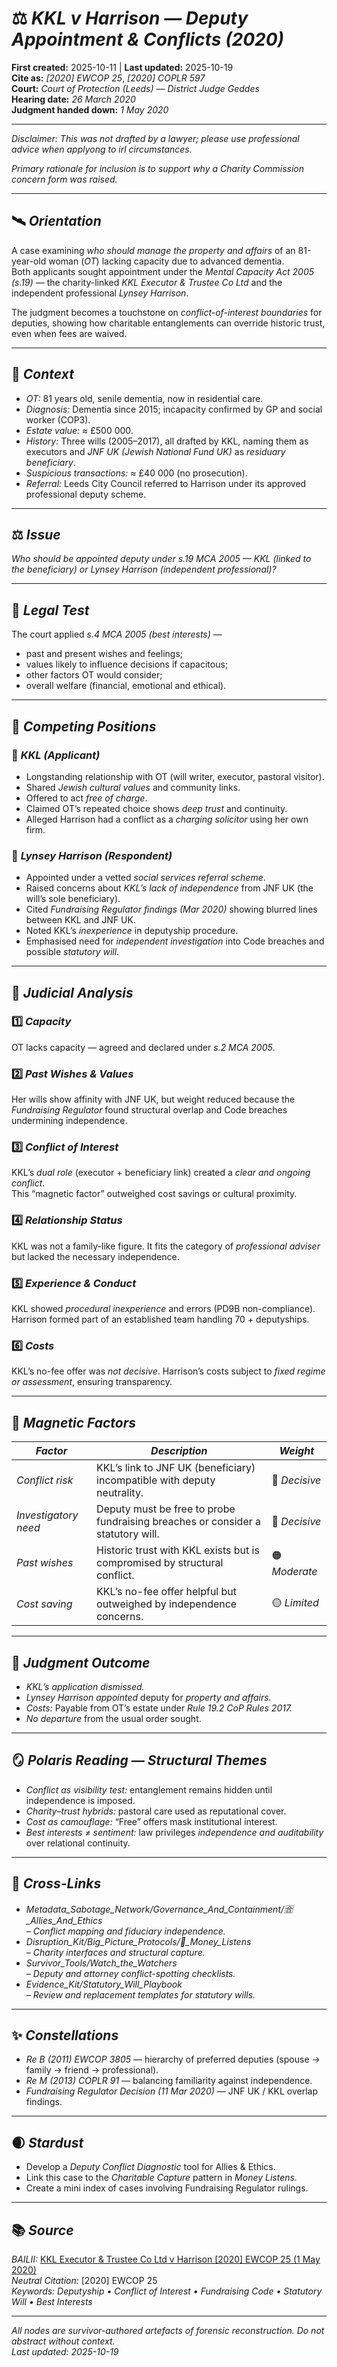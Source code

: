 # ⚖️ *KKL v Harrison — Deputy Appointment & Conflicts (2020)*  
**First created:** 2025-10-11 | **Last updated:** 2025-10-19  
**Cite as:** *[2020] EWCOP 25*, *[2020] COPLR 597*  
**Court:** *Court of Protection (Leeds) — District Judge Geddes*  
**Hearing date:** *26 March 2020*  
**Judgment handed down:** *1 May 2020*  

---

*Disclaimer: This was not drafted by a lawyer; please use professional advice when applyong to irl circumstances.*

*Primary rationale for inclusion is to support why a Charity Commission concern form was raised.*

---

## 🛰️ *Orientation*  
A case examining *who should manage the property and affairs* of an 81-year-old woman (*OT*) lacking capacity due to advanced dementia.  
Both applicants sought appointment under the *Mental Capacity Act 2005 (s.19)* — the charity-linked *KKL Executor & Trustee Co Ltd* and the independent professional *Lynsey Harrison*.  

The judgment becomes a touchstone on *conflict-of-interest boundaries* for deputies, showing how charitable entanglements can override historic trust, even when fees are waived.

---

## 🧭 *Context*  
- *OT:* 81 years old, senile dementia, now in residential care.  
- *Diagnosis:* Dementia since 2015; incapacity confirmed by GP and social worker (COP3).  
- *Estate value:* ≈ £500 000.  
- *History:* Three wills (2005–2017), all drafted by KKL, naming them as executors and *JNF UK (Jewish National Fund UK)* as *residuary beneficiary*.  
- *Suspicious transactions:* ≈ £40 000 (no prosecution).  
- *Referral:* Leeds City Council referred to Harrison under its approved professional deputy scheme.

---

## ⚖️ *Issue*  
*Who should be appointed deputy under s.19 MCA 2005 — KKL (linked to the beneficiary) or Lynsey Harrison (independent professional)?*

---

## 🧩 *Legal Test*  
The court applied *s.4 MCA 2005 (best interests)* —  
- past and present wishes and feelings;  
- values likely to influence decisions if capacitous;  
- other factors OT would consider;  
- overall welfare (financial, emotional and ethical).

---

## 🧱 *Competing Positions*  

### 🩵 *KKL (Applicant)*  
- Longstanding relationship with OT (will writer, executor, pastoral visitor).  
- Shared *Jewish cultural values* and community links.  
- Offered to act *free of charge*.  
- Claimed OT’s repeated choice shows *deep trust* and continuity.  
- Alleged Harrison had a conflict as a *charging solicitor* using her own firm.  

### 💠 *Lynsey Harrison (Respondent)*  
- Appointed under a vetted *social services referral scheme*.  
- Raised concerns about *KKL’s lack of independence* from JNF UK (the will’s sole beneficiary).  
- Cited *Fundraising Regulator findings (Mar 2020)* showing blurred lines between KKL and JNF UK.  
- Noted KKL’s *inexperience* in deputyship procedure.  
- Emphasised need for *independent investigation* into Code breaches and possible *statutory will*.

---

## 🧮 *Judicial Analysis*  

### 1️⃣ *Capacity*  
OT lacks capacity — agreed and declared under *s.2 MCA 2005*.  

### 2️⃣ *Past Wishes & Values*  
Her wills show affinity with JNF UK, but weight reduced because the *Fundraising Regulator* found structural overlap and Code breaches undermining independence.  

### 3️⃣ *Conflict of Interest*  
KKL’s *dual role* (executor + beneficiary link) created a *clear and ongoing conflict*.  
This “magnetic factor” outweighed cost savings or cultural proximity.  

### 4️⃣ *Relationship Status*  
KKL was not a family-like figure. It fits the category of *professional adviser* but lacked the necessary independence.  

### 5️⃣ *Experience & Conduct*  
KKL showed *procedural inexperience* and errors (PD9B non-compliance).  
Harrison formed part of an established team handling 70 + deputyships.  

### 6️⃣ *Costs*  
KKL’s no-fee offer was *not decisive*. Harrison’s costs subject to *fixed regime or assessment*, ensuring transparency.

---

## 🧲 *Magnetic Factors*  
| *Factor* | *Description* | *Weight* |
|-----------|----------------|-----------|
| *Conflict risk* | KKL’s link to JNF UK (beneficiary) incompatible with deputy neutrality. | 🔴 *Decisive* |
| *Investigatory need* | Deputy must be free to probe fundraising breaches or consider a statutory will. | 🔴 *Decisive* |
| *Past wishes* | Historic trust with KKL exists but is compromised by structural conflict. | 🟠 *Moderate* |
| *Cost saving* | KKL’s no-fee offer helpful but outweighed by independence concerns. | 🟡 *Limited* |

---

## 🧾 *Judgment Outcome*  
- *KKL’s application dismissed.*  
- *Lynsey Harrison appointed* deputy for *property and affairs.*  
- *Costs:* Payable from OT’s estate under *Rule 19.2 CoP Rules 2017.*  
- *No departure* from the usual order sought.

---

## 🪞 *Polaris Reading — Structural Themes*  
- *Conflict as visibility test:* entanglement remains hidden until independence is imposed.  
- *Charity–trust hybrids:* pastoral care used as reputational cover.  
- *Cost as camouflage:* “Free” offers mask institutional interest.  
- *Best interests ≠ sentiment:* law privileges *independence and auditability* over relational continuity.

---

## 🔗 *Cross-Links*  
- *Metadata_Sabotage_Network/Governance_And_Containment/🈴_Allies_And_Ethics*  
  – *Conflict mapping and fiduciary independence.*  
- *Disruption_Kit/Big_Picture_Protocols/💸_Money_Listens*  
  – *Charity interfaces and structural capture.*  
- *Survivor_Tools/Watch_the_Watchers*  
  – *Deputy and attorney conflict-spotting checklists.*  
- *Evidence_Kit/Statutory_Will_Playbook*  
  – *Review and replacement templates for statutory wills.*

---

## ✨ *Constellations*  
- *Re B (2011) EWCOP 3805* — hierarchy of preferred deputies (spouse → family → friend → professional).  
- *Re M (2013) COPLR 91* — balancing familiarity against independence.  
- *Fundraising Regulator Decision (11 Mar 2020)* — JNF UK / KKL overlap findings.

---

## 🌒 *Stardust*  
- Develop a *Deputy Conflict Diagnostic* tool for Allies & Ethics.  
- Link this case to the *Charitable Capture* pattern in *Money Listens.*  
- Create a mini index of cases involving Fundraising Regulator rulings.

---

## 📚 *Source*  
*BAILII:* [KKL Executor & Trustee Co Ltd v Harrison [2020] EWCOP 25 (1 May 2020)](https://www.bailii.org/ew/cases/EWCOP/2020/25.html)  
*Neutral Citation:* [2020] EWCOP 25  
*Keywords:* *Deputyship • Conflict of Interest • Fundraising Code • Statutory Will • Best Interests*

---

*All nodes are survivor-authored artefacts of forensic reconstruction. Do not abstract without context.*  
*Last updated:* *2025-10-19*
